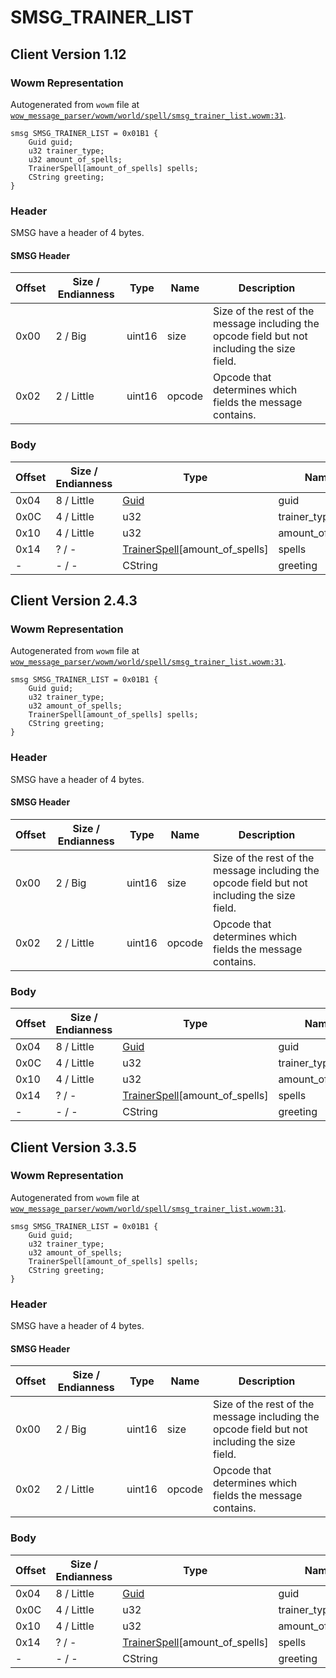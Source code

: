 # SMSG_TRAINER_LIST

## Client Version 1.12

### Wowm Representation

Autogenerated from `wowm` file at [`wow_message_parser/wowm/world/spell/smsg_trainer_list.wowm:31`](https://github.com/gtker/wow_messages/tree/main/wow_message_parser/wowm/world/spell/smsg_trainer_list.wowm#L31).
```rust,ignore
smsg SMSG_TRAINER_LIST = 0x01B1 {
    Guid guid;
    u32 trainer_type;
    u32 amount_of_spells;
    TrainerSpell[amount_of_spells] spells;
    CString greeting;
}
```
### Header

SMSG have a header of 4 bytes.

#### SMSG Header

| Offset | Size / Endianness | Type   | Name   | Description |
| ------ | ----------------- | ------ | ------ | ----------- |
| 0x00   | 2 / Big           | uint16 | size   | Size of the rest of the message including the opcode field but not including the size field.|
| 0x02   | 2 / Little        | uint16 | opcode | Opcode that determines which fields the message contains.|

### Body

| Offset | Size / Endianness | Type | Name | Description | Comment |
| ------ | ----------------- | ---- | ---- | ----------- | ------- |
| 0x04 | 8 / Little | [Guid](../spec/packed-guid.md) | guid |  |  |
| 0x0C | 4 / Little | u32 | trainer_type |  |  |
| 0x10 | 4 / Little | u32 | amount_of_spells |  |  |
| 0x14 | ? / - | [TrainerSpell](trainerspell.md)[amount_of_spells] | spells |  |  |
| - | - / - | CString | greeting |  |  |

## Client Version 2.4.3

### Wowm Representation

Autogenerated from `wowm` file at [`wow_message_parser/wowm/world/spell/smsg_trainer_list.wowm:31`](https://github.com/gtker/wow_messages/tree/main/wow_message_parser/wowm/world/spell/smsg_trainer_list.wowm#L31).
```rust,ignore
smsg SMSG_TRAINER_LIST = 0x01B1 {
    Guid guid;
    u32 trainer_type;
    u32 amount_of_spells;
    TrainerSpell[amount_of_spells] spells;
    CString greeting;
}
```
### Header

SMSG have a header of 4 bytes.

#### SMSG Header

| Offset | Size / Endianness | Type   | Name   | Description |
| ------ | ----------------- | ------ | ------ | ----------- |
| 0x00   | 2 / Big           | uint16 | size   | Size of the rest of the message including the opcode field but not including the size field.|
| 0x02   | 2 / Little        | uint16 | opcode | Opcode that determines which fields the message contains.|

### Body

| Offset | Size / Endianness | Type | Name | Description | Comment |
| ------ | ----------------- | ---- | ---- | ----------- | ------- |
| 0x04 | 8 / Little | [Guid](../spec/packed-guid.md) | guid |  |  |
| 0x0C | 4 / Little | u32 | trainer_type |  |  |
| 0x10 | 4 / Little | u32 | amount_of_spells |  |  |
| 0x14 | ? / - | [TrainerSpell](trainerspell.md)[amount_of_spells] | spells |  |  |
| - | - / - | CString | greeting |  |  |

## Client Version 3.3.5

### Wowm Representation

Autogenerated from `wowm` file at [`wow_message_parser/wowm/world/spell/smsg_trainer_list.wowm:31`](https://github.com/gtker/wow_messages/tree/main/wow_message_parser/wowm/world/spell/smsg_trainer_list.wowm#L31).
```rust,ignore
smsg SMSG_TRAINER_LIST = 0x01B1 {
    Guid guid;
    u32 trainer_type;
    u32 amount_of_spells;
    TrainerSpell[amount_of_spells] spells;
    CString greeting;
}
```
### Header

SMSG have a header of 4 bytes.

#### SMSG Header

| Offset | Size / Endianness | Type   | Name   | Description |
| ------ | ----------------- | ------ | ------ | ----------- |
| 0x00   | 2 / Big           | uint16 | size   | Size of the rest of the message including the opcode field but not including the size field.|
| 0x02   | 2 / Little        | uint16 | opcode | Opcode that determines which fields the message contains.|

### Body

| Offset | Size / Endianness | Type | Name | Description | Comment |
| ------ | ----------------- | ---- | ---- | ----------- | ------- |
| 0x04 | 8 / Little | [Guid](../spec/packed-guid.md) | guid |  |  |
| 0x0C | 4 / Little | u32 | trainer_type |  |  |
| 0x10 | 4 / Little | u32 | amount_of_spells |  |  |
| 0x14 | ? / - | [TrainerSpell](trainerspell.md)[amount_of_spells] | spells |  |  |
| - | - / - | CString | greeting |  |  |

